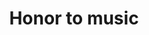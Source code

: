 ---
pid: LLP48
title: Honor to music
location_transcription: 
zipcode: '19128'
outside_phl: 
neighborhood: Roxborough
age: '11'
age_range: 6-13
instagram: 
image_file_name: LLP_48.jpg
proposal_transcription: |-
  columns holding notes up ->

  elevated surface->

  <- well known musical notes
topic: Music
topic_summary: '0'
type: Sculpture Statue
keywords_other: sheet music, music notes
credit: Jack Dunphy
image_labels: 
twitter: 
facebook: 
permalink: "/monuments/llp48/"
layout: item-page
---
